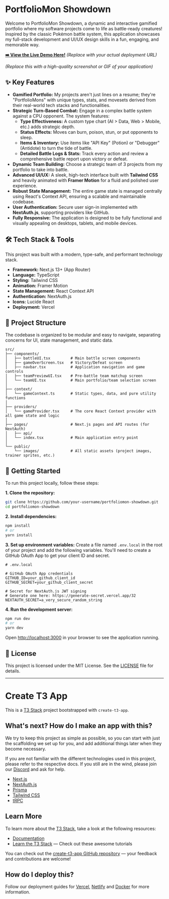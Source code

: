 # PortfolioMon Showdown

Welcome to PortfolioMon Showdown, a dynamic and interactive gamified portfolio where my software projects come to life as battle-ready creatures\! Inspired by the classic Pokémon battle system, this application showcases my full-stack development and UI/UX design skills in a fun, engaging, and memorable way.

**[➡️ View the Live Demo Here\!](https://kevin-portfolio.vercel.app/en-US)** _(Replace with your actual deployment URL)_

_(Replace this with a high-quality screenshot or GIF of your application)_

## ✨ Key Features

- **Gamified Portfolio:** My projects aren't just lines on a resume; they're "PortfolioMons" with unique types, stats, and movesets derived from their real-world tech stacks and functionalities.
- **Strategic Turn-Based Combat:** Engage in a complex battle system against a CPU opponent. The system features:
  - **Type Effectiveness:** A custom type chart (AI \> Data, Web \> Mobile, etc.) adds strategic depth.
  - **Status Effects:** Moves can burn, poison, stun, or put opponents to sleep.
  - **Items & Inventory:** Use items like "API Key" (Potion) or "Debugger" (Antidote) to turn the tide of battle.
  - **Detailed Battle Logs & Stats:** Track every action and review a comprehensive battle report upon victory or defeat.
- **Dynamic Team Building:** Choose a strategic team of 3 projects from my portfolio to take into battle.
- **Advanced UI/UX:** A sleek, high-tech interface built with **Tailwind CSS** and heavily animated with **Framer Motion** for a fluid and polished user experience.
- **Robust State Management:** The entire game state is managed centrally using React's Context API, ensuring a scalable and maintainable codebase.
- **User Authentication:** Secure user sign-in implemented with **NextAuth.js**, supporting providers like GitHub.
- **Fully Responsive:** The application is designed to be fully functional and visually appealing on desktops, tablets, and mobile devices.

## 🛠️ Tech Stack & Tools

This project was built with a modern, type-safe, and performant technology stack.

- **Framework:** Next.js 13+ (App Router)
- **Language:** TypeScript
- **Styling:** Tailwind CSS
- **Animation:** Framer Motion
- **State Management:** React Context API
- **Authentication:** NextAuth.js
- **Icons:** Lucide React
- **Deployment:** Vercel

## 📂 Project Structure

The codebase is organized to be modular and easy to navigate, separating concerns for UI, state management, and static data.

```
src/
├── components/
│   ├── battleUI.tsx         # Main battle screen components
│   ├── gameOverScreen.tsx   # Victory/Defeat screen
│   ├── navbar.tsx           # Application navigation and game controls
│   ├── teamPreviewUI.tsx    # Pre-battle team matchup screen
│   └── teamUI.tsx           # Main portfolio/team selection screen
│
├── context/
│   └── gameContext.ts       # Static types, data, and pure utility functions
│
├── providers/
│   └── gameProvider.tsx     # The core React Context provider with all game state and logic
│
├── pages/                   # Next.js pages and API routes (for NextAuth)
│   ├── api/
│   └── index.tsx            # Main application entry point
│
└── public/
    └── images/              # All static assets (project images, trainer sprites, etc.)
```

## 🚀 Getting Started

To run this project locally, follow these steps:

**1. Clone the repository:**

```bash
git clone https://github.com/your-username/portfoliomon-showdown.git
cd portfoliomon-showdown
```

**2. Install dependencies:**

```bash
npm install
# or
yarn install
```

**3. Set up environment variables:**
Create a file named `.env.local` in the root of your project and add the following variables. You'll need to create a GitHub OAuth App to get your client ID and secret.

```env
# .env.local

# GitHub OAuth App credentials
GITHUB_ID=your_github_client_id
GITHUB_SECRET=your_github_client_secret

# Secret for NextAuth.js JWT signing
# Generate one here: https://generate-secret.vercel.app/32
NEXTAUTH_SECRET=a_very_secure_random_string
```

**4. Run the development server:**

```bash
npm run dev
# or
yarn dev
```

Open [http://localhost:3000](https://www.google.com/search?q=http://localhost:3000) in your browser to see the application running.

## 📄 License

This project is licensed under the MIT License. See the [LICENSE](https://www.google.com/search?q=LICENSE) file for details.

---

# Create T3 App

This is a [T3 Stack](https://create.t3.gg/) project bootstrapped with `create-t3-app`.

## What's next? How do I make an app with this?

We try to keep this project as simple as possible, so you can start with just the scaffolding we set up for you, and add additional things later when they become necessary.

If you are not familiar with the different technologies used in this project, please refer to the respective docs. If you still are in the wind, please join our [Discord](https://t3.gg/discord) and ask for help.

- [Next.js](https://nextjs.org)
- [NextAuth.js](https://next-auth.js.org)
- [Prisma](https://prisma.io)
- [Tailwind CSS](https://tailwindcss.com)
- [tRPC](https://trpc.io)

## Learn More

To learn more about the [T3 Stack](https://create.t3.gg/), take a look at the following resources:

- [Documentation](https://create.t3.gg/)
- [Learn the T3 Stack](https://create.t3.gg/en/faq#what-learning-resources-are-currently-available) — Check out these awesome tutorials

You can check out the [create-t3-app GitHub repository](https://github.com/t3-oss/create-t3-app) — your feedback and contributions are welcome!

## How do I deploy this?

Follow our deployment guides for [Vercel](https://create.t3.gg/en/deployment/vercel), [Netlify](https://create.t3.gg/en/deployment/netlify) and [Docker](https://create.t3.gg/en/deployment/docker) for more information.
